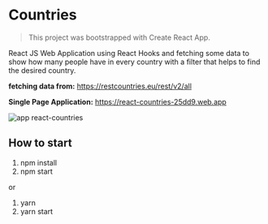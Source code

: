 # Countries

> This project was bootstrapped with Create React App.

React JS Web Application using React Hooks and fetching some data to show how many people have in every country with a filter that helps to find the desired country.

**fetching data from:** https://restcountries.eu/rest/v2/all

**Single Page Application:** https://react-countries-25dd9.web.app

![app react-countries](https://github.com/V-Coyote/react-countries/tree/master/public/react-countries.png)

## How to start

1. npm install
2. npm start

or

1. yarn
2. yarn start
